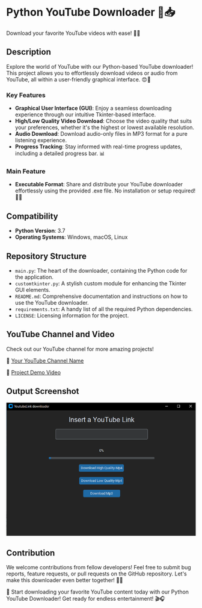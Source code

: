 # Python YouTube Downloader 🎥📥

Download your favorite YouTube videos with ease! 🚀✨

## Description

Explore the world of YouTube with our Python-based YouTube downloader! This project allows you to effortlessly download videos or audio from YouTube, all within a user-friendly graphical interface. 😍🎉

### Key Features

- **Graphical User Interface (GUI)**: Enjoy a seamless downloading experience through our intuitive Tkinter-based interface.
- **High/Low Quality Video Download**: Choose the video quality that suits your preferences, whether it's the highest or lowest available resolution.
- **Audio Download**: Download audio-only files in MP3 format for a pure listening experience.
- **Progress Tracking**: Stay informed with real-time progress updates, including a detailed progress bar. 📊

### Main Feature

- **Executable Format**: Share and distribute your YouTube downloader effortlessly using the provided .exe file. No installation or setup required! 💯💼

## Compatibility

- **Python Version**: 3.7
- **Operating Systems**: Windows, macOS, Linux

## Repository Structure

- `main.py`: The heart of the downloader, containing the Python code for the application.
- `customtkinter.py`: A stylish custom module for enhancing the Tkinter GUI elements.
- `README.md`: Comprehensive documentation and instructions on how to use the YouTube downloader.
- `requirements.txt`: A handy list of all the required Python dependencies.
- `LICENSE`: Licensing information for the project.

## YouTube Channel and Video

Check out our YouTube channel for more amazing projects!

🔗 [Your YouTube Channel Name](https://www.youtube.com/channel/your-channel)

🎥 [Project Demo Video](https://www.youtube.com/watch?v=your-video)

## Output Screenshot

![Output Screenshot](/Images/app_photo.png)

## Contribution

We welcome contributions from fellow developers! Feel free to submit bug reports, feature requests, or pull requests on the GitHub repository. Let's make this downloader even better together! 👥🌟

🎉 Start downloading your favorite YouTube content today with our Python YouTube Downloader! Get ready for endless entertainment! 🎬🎧
